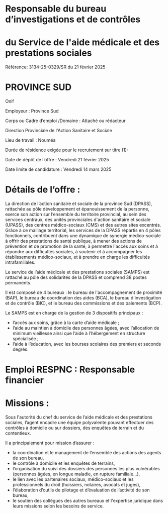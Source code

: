 # Responsable du bureau d’investigations et de contrôles

# du Service de l'aide médicale et des prestations sociales

Référence: 3134-25-0329/SR du 21 février 2025

# PROVINCE SUD

Onif

Employeur : Province Sud

Corps ou Cadre d’emploi /Domaine : Attaché ou rédacteur

Direction Provinciale de l'Action Sanitaire et Sociale

Lieu de travail : Nouméa

Durée de résidence exigée pour le recrutement sur titre (1):

Date de dépôt de l’offre : Vendredi 21 février 2025

Date limite de candidature : Vendredi 14 mars 2025

# Détails de l’offre :

La direction de l’action sanitaire et sociale de la province Sud (DPASS), rattachée au pôle développement et épanouissement de la personne, exerce son action sur l’ensemble du territoire provincial, au sein des services centraux, des unités provinciales d'action sanitaire et sociale (UPASS), des centres médico-sociaux (CMS) et des autres sites excentrés. Grâce à ce maillage territorial, les services de la DPASS répartis en 4 pôles fonctionnels, contribuent dans une dynamique de synergie médico-sociale à offrir des prestations de santé publique, à mener des actions de prévention et de promotion de la santé, à permettre l'accès aux soins et à répondre aux difficultés sociales, à soutenir et à accompagner les établissements médico-sociaux, et à prendre en charge les difficultés intrafamiliales.

Le service de l’aide médicale et des prestations sociales (SAMPS) est rattaché au pôle des solidarités de la DPASS et comprend 38 postes permanents.

Il est composé de 4 bureaux : le bureau de l'accompagnement de proximité (BAP), le bureau de coordination des aides (BCA), le bureau d'investigation et de contrôle (BIC), et le bureau des commissions et des paiements (BCP).

Le SAMPS est en charge de la gestion de 3 dispositifs principaux :

- l’accès aux soins, grâce à la carte d’aide médicale ;
- l’aide au maintien à domicile des personnes âgées, avec l’allocation de minimum vieillesse ainsi que l’aide à l’hébergement en structure spécialisée ;
- l’aide à l’éducation, avec les bourses scolaires des premiers et seconds degrés.

# Emploi RESPNC : Responsable financier

# Missions :

Sous l'autorité du chef du service de l’aide médicale et des prestations sociales, l’agent encadre une équipe polyvalente pouvant effectuer des contrôles à domicile ou sur dossiers, des enquêtes de terrain et du contentieux.

Il a principalement pour mission d’assurer :

- la coordination et le management de l’ensemble des actions des agents de son bureau,
- le contrôle à domicile et les enquêtes de terrains,
- l’organisation du suivi des dossiers des personnes les plus vulnérables (personnes âgées, en longue maladie, en rupture familiale…),
- le lien avec les partenaires sociaux, médico-sociaux et les professionnels du droit (huissiers, notaires, avocats et juges),
- l’élaboration d’outils de pilotage et d’évaluation de l’activité de son bureau,
- le soutien des collègues des autres bureaux et l'expertise juridique dans leurs missions selon les besoins de service.